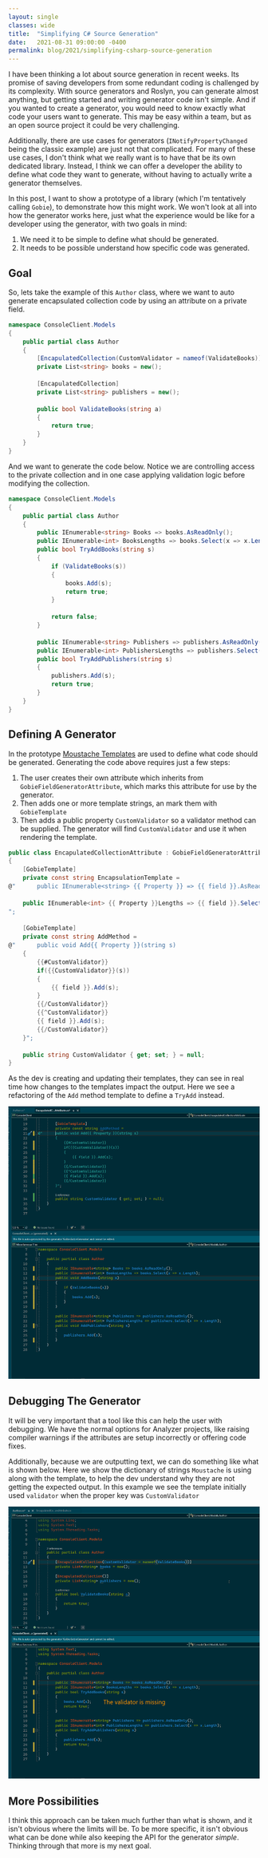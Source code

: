 ```yaml
---
layout: single
classes: wide
title:  "Simplifying C# Source Generation"
date:   2021-08-31 09:00:00 -0400
permalink: blog/2021/simplifying-csharp-source-generation
---
```


I have been thinking a lot about source generation in recent weeks. Its promise of saving developers from some redundant coding is challenged by its complexity. With source generators and Roslyn, you can generate almost anything, but getting started and writing generator code isn't simple. And if you wanted to create a generator, you would need to know exactly what code your users want to generate. This may be easy within a team, but as an open source project it could be very challenging.

Additionally, there are use cases for generators (`INotifyPropertyChanged` being the classic example) are just not that complicated. For many of these use cases, I don't think what we really want is to have that be its own dedicated library. Instead, I think we can offer a developer the ability to define what code they want to generate, without having to actually write a generator themselves.

In this post, I want to show a prototype of a library (which I'm tentatively calling `Gobie`), to demonstrate how this might work. We won't look at all into how the generator works here, just what the experience would be like for a developer using the generator, with two goals in mind:

1. We need it to be simple to define what should be generated.
2. It needs to be possible understand how specific code was generated.

## Goal

So, lets take the example of this `Author` class, where we want to auto generate encapsulated collection code by using an attribute on a private field. 

``` csharp
namespace ConsoleClient.Models
{
    public partial class Author
    {
        [EncapulatedCollection(CustomValidator = nameof(ValidateBooks))]
        private List<string> books = new();

        [EncapulatedCollection]
        private List<string> publishers = new();

        public bool ValidateBooks(string a)
        {
            return true;
        }
    }
}
```

And we want to generate the code below. Notice we are controlling access to the private collection and in one case applying validation logic before modifying the collection. 

``` csharp
namespace ConsoleClient.Models
{
    public partial class Author
    {
        public IEnumerable<string> Books => books.AsReadOnly();
        public IEnumerable<int> BooksLengths => books.Select(x => x.Length);
        public bool TryAddBooks(string s)
        {
            if (ValidateBooks(s))
            {
                books.Add(s);
                return true;
            }

            return false;
        }

        public IEnumerable<string> Publishers => publishers.AsReadOnly();
        public IEnumerable<int> PublishersLengths => publishers.Select(x => x.Length);
        public bool TryAddPublishers(string s)
        {
            publishers.Add(s);
            return true;
        }
    }
}
```

## Defining A Generator

In the prototype [Moustache Templates](https://mustache.github.io/mustache.5.html) are used to define what code should be generated. Generating the code above requires just a few steps:

1. The user creates their own attribute which inherits from `GobieFieldGeneratorAttribute`, which marks this attribute for use by the generator.
2. Then adds one or more template strings, an mark them with `GobieTemplate`
3. Then adds a public property `CustomValidator` so a validator method can be supplied. The generator will find `CustomValidator` and use it when rendering the template.

``` csharp
public class EncapulatedCollectionAttribute : GobieFieldGeneratorAttribute
{
    [GobieTemplate]
    private const string EncapsulationTemplate =
@"      public IEnumerable<string> {{ Property }} => {{ field }}.AsReadOnly();

    public IEnumerable<int> {{ Property }}Lengths => {{ field }}.Select(x => x.Length);
";

    [GobieTemplate]
    private const string AddMethod =
@"      public void Add{{ Property }}(string s)
    {
        {{#CustomValidator}}
        if({{CustomValidator}}(s))
        {
            {{ field }}.Add(s);
        }
        {{/CustomValidator}}
        {{^CustomValidator}}
        {{ field }}.Add(s);
        {{/CustomValidator}}
    }";

    public string CustomValidator { get; set; } = null;
}
```

As the dev is creating and updating their templates, they can see in real time how changes to the templates impact the output. Here we see a refactoring of the `Add` method template to define a  `TryAdd` instead.

![](/images/2021/simplifying-source-generation/template-update.gif)

## Debugging The Generator

It will be very important that a tool like this can help the user with debugging. We have the normal options for Analyzer projects, like raising compiler warnings if the attributes are setup incorrectly or offering code fixes.  

Additionally, because we are outputting text, we can do something like what is shown below. Here we show the dictionary of strings `Moustache` is using along with the template, to help the dev understand why they are not getting the expected output. In this example we see the template initially used `validator` when the proper key was `CustomValidator`

![](/images/2021/simplifying-source-generation/debug-template-issue.gif)

## More Possibilities

I think this approach can be taken much further than what is shown, and it isn't obvious where the limits will be. To be more specific, it isn't obvious what can be done while also keeping the API for the generator *simple*. Thinking through that more is my next goal.
